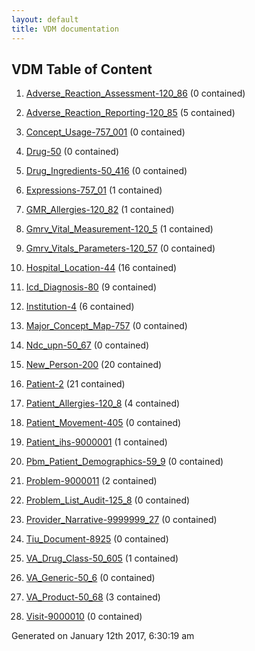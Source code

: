 ```yaml
---
layout: default
title: VDM documentation
---
```

## VDM Table of Content

1. [Adverse_Reaction_Assessment-120_86](Adverse_Reaction_Assessment-120_86.md) (0 contained)

2. [Adverse_Reaction_Reporting-120_85](Adverse_Reaction_Reporting-120_85.md) (5 contained)

3. [Concept_Usage-757_001](Concept_Usage-757_001.md) (0 contained)

4. [Drug-50](Drug-50.md) (0 contained)

5. [Drug_Ingredients-50_416](Drug_Ingredients-50_416.md) (0 contained)

6. [Expressions-757_01](Expressions-757_01.md) (1 contained)

7. [GMR_Allergies-120_82](GMR_Allergies-120_82.md) (1 contained)

8. [Gmrv_Vital_Measurement-120_5](Gmrv_Vital_Measurement-120_5.md) (1 contained)

9. [Gmrv_Vitals_Parameters-120_57](Gmrv_Vitals_Parameters-120_57.md) (0 contained)

10. [Hospital_Location-44](Hospital_Location-44.md) (16 contained)

11. [Icd_Diagnosis-80](Icd_Diagnosis-80.md) (9 contained)

12. [Institution-4](Institution-4.md) (6 contained)

13. [Major_Concept_Map-757](Major_Concept_Map-757.md) (0 contained)

14. [Ndc_upn-50_67](Ndc_upn-50_67.md) (0 contained)

15. [New_Person-200](New_Person-200.md) (20 contained)

16. [Patient-2](Patient-2.md) (21 contained)

17. [Patient_Allergies-120_8](Patient_Allergies-120_8.md) (4 contained)

18. [Patient_Movement-405](Patient_Movement-405.md) (0 contained)

19. [Patient_ihs-9000001](Patient_ihs-9000001.md) (1 contained)

20. [Pbm_Patient_Demographics-59_9](Pbm_Patient_Demographics-59_9.md) (0 contained)

21. [Problem-9000011](Problem-9000011.md) (2 contained)

22. [Problem_List_Audit-125_8](Problem_List_Audit-125_8.md) (0 contained)

23. [Provider_Narrative-9999999_27](Provider_Narrative-9999999_27.md) (0 contained)

24. [Tiu_Document-8925](Tiu_Document-8925.md) (0 contained)

25. [VA_Drug_Class-50_605](VA_Drug_Class-50_605.md) (1 contained)

26. [VA_Generic-50_6](VA_Generic-50_6.md) (0 contained)

27. [VA_Product-50_68](VA_Product-50_68.md) (3 contained)

28. [Visit-9000010](Visit-9000010.md) (0 contained)






 Generated on January 12th 2017, 6:30:19 am